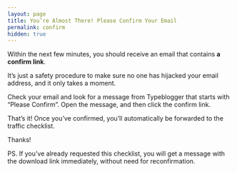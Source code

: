 ```yaml
---
layout: page
title: You’re Almost There! Please Confirm Your Email
permalink: confirm
hidden: true
---
```


Within the next few minutes, you should receive an email that contains <b>a confirm link</b>.

It’s just a safety procedure to make sure no one has hijacked your email address, and it only takes a moment.

Check your email and look for a message from Typeblogger that starts with “Please Confirm”. Open the message, and then click the confirm link.

That’s it! Once you’ve confirmed, you’ll automatically be forwarded to the traffic checklist. 

Thanks!

PS. If you’ve already requested this checklist, you will get a message with the download link immediately, without need for reconfirmation.
